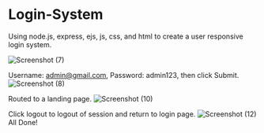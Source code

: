 # Login-System
Using node.js, express, ejs, js, css, and html to create a user responsive login system. 

![Screenshot (7)](https://user-images.githubusercontent.com/101233555/158041028-4b2ab21e-3e05-419a-a20f-729851b2cad1.png)

Username: admin@gmail.com,
Password: admin123, then click
Submit.
![Screenshot (8)](https://user-images.githubusercontent.com/101233555/158041050-6a4758b8-3f36-47b1-b119-137f2121a77a.png)

Routed to a landing page.
![Screenshot (10)](https://user-images.githubusercontent.com/101233555/158041070-6c2dbba3-10d3-41c9-8e9e-4bcf6ea76c0b.png)

Click logout to logout of session and return to login page.
![Screenshot (12)](https://user-images.githubusercontent.com/101233555/158041109-d45ea94a-001e-4a1a-b13a-f19e72ddd919.png)
All Done!

